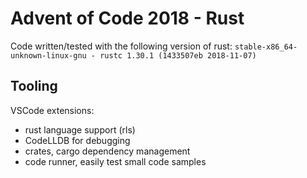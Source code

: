 # Advent of Code 2018 - Rust

Code written/tested with the following version of rust:
`stable-x86_64-unknown-linux-gnu - rustc 1.30.1 (1433507eb 2018-11-07)`

## Tooling

VSCode extensions:

- rust language support (rls)
- CodeLLDB for debugging
- crates, cargo dependency management
- code runner, easily test small code samples
